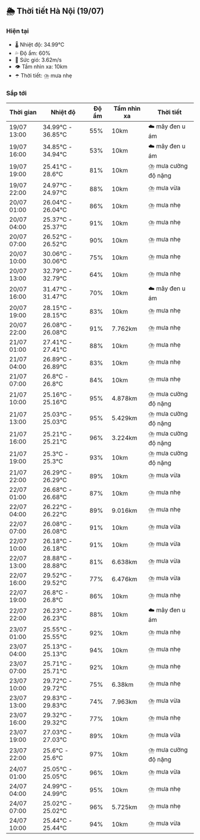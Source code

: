 ## 🌦️ Thời tiết Hà Nội (19/07)

### Hiện tại

- 🌡️ Nhiệt độ: 34.99℃
- 💦 Độ ẩm: 60%
- 💨 Sức gió: 3.62m/s
- 👁️ Tầm nhìn xa: 10km
- ☂️ Thời tiết: ⛈️ mưa nhẹ

### Sắp tới

| Thời gian | Nhiệt độ | Độ ẩm | Tầm nhìn xa | Thời tiết |
| --- | --- | --- | --- | --- |
| 19/07 13:00 | 34.99℃ - 36.85℃ | 55% | 10km | ☁️ mây đen u ám |
| 19/07 16:00 | 34.85℃ - 34.94℃ | 53% | 10km | ☁️ mây đen u ám |
| 19/07 19:00 | 25.41℃ - 28.6℃ | 81% | 10km | ⛈️ mưa cường độ nặng |
| 19/07 22:00 | 24.97℃ - 24.97℃ | 88% | 10km | ⛈️ mưa vừa |
| 20/07 01:00 | 26.04℃ - 26.04℃ | 86% | 10km | ⛈️ mưa nhẹ |
| 20/07 04:00 | 25.37℃ - 25.37℃ | 91% | 10km | ⛈️ mưa nhẹ |
| 20/07 07:00 | 26.52℃ - 26.52℃ | 90% | 10km | ⛈️ mưa nhẹ |
| 20/07 10:00 | 30.06℃ - 30.06℃ | 75% | 10km | ⛈️ mưa nhẹ |
| 20/07 13:00 | 32.79℃ - 32.79℃ | 64% | 10km | ⛈️ mưa nhẹ |
| 20/07 16:00 | 31.47℃ - 31.47℃ | 70% | 10km | ☁️ mây đen u ám |
| 20/07 19:00 | 28.15℃ - 28.15℃ | 83% | 10km | ⛈️ mưa nhẹ |
| 20/07 22:00 | 26.08℃ - 26.08℃ | 91% | 7.762km | ⛈️ mưa nhẹ |
| 21/07 01:00 | 27.41℃ - 27.41℃ | 88% | 10km | ⛈️ mưa nhẹ |
| 21/07 04:00 | 26.89℃ - 26.89℃ | 83% | 10km | ⛈️ mưa nhẹ |
| 21/07 07:00 | 26.8℃ - 26.8℃ | 84% | 10km | ⛈️ mưa nhẹ |
| 21/07 10:00 | 25.16℃ - 25.16℃ | 95% | 4.878km | ⛈️ mưa cường độ nặng |
| 21/07 13:00 | 25.03℃ - 25.03℃ | 95% | 5.429km | ⛈️ mưa cường độ nặng |
| 21/07 16:00 | 25.21℃ - 25.21℃ | 96% | 3.224km | ⛈️ mưa cường độ nặng |
| 21/07 19:00 | 25.3℃ - 25.3℃ | 93% | 10km | ⛈️ mưa cường độ nặng |
| 21/07 22:00 | 26.29℃ - 26.29℃ | 89% | 10km | ⛈️ mưa vừa |
| 22/07 01:00 | 26.68℃ - 26.68℃ | 87% | 10km | ⛈️ mưa nhẹ |
| 22/07 04:00 | 26.22℃ - 26.22℃ | 89% | 9.016km | ⛈️ mưa nhẹ |
| 22/07 07:00 | 26.08℃ - 26.08℃ | 91% | 10km | ⛈️ mưa vừa |
| 22/07 10:00 | 26.18℃ - 26.18℃ | 91% | 10km | ⛈️ mưa vừa |
| 22/07 13:00 | 28.88℃ - 28.88℃ | 81% | 6.638km | ⛈️ mưa vừa |
| 22/07 16:00 | 29.52℃ - 29.52℃ | 77% | 6.476km | ⛈️ mưa vừa |
| 22/07 19:00 | 26.8℃ - 26.8℃ | 86% | 10km | ⛈️ mưa nhẹ |
| 22/07 22:00 | 26.23℃ - 26.23℃ | 88% | 10km | ☁️ mây đen u ám |
| 23/07 01:00 | 25.55℃ - 25.55℃ | 92% | 10km | ⛈️ mưa nhẹ |
| 23/07 04:00 | 25.13℃ - 25.13℃ | 94% | 10km | ⛈️ mưa nhẹ |
| 23/07 07:00 | 25.71℃ - 25.71℃ | 92% | 10km | ⛈️ mưa nhẹ |
| 23/07 10:00 | 29.72℃ - 29.72℃ | 75% | 6.38km | ⛈️ mưa nhẹ |
| 23/07 13:00 | 29.83℃ - 29.83℃ | 74% | 7.963km | ⛈️ mưa vừa |
| 23/07 16:00 | 29.32℃ - 29.32℃ | 77% | 10km | ⛈️ mưa nhẹ |
| 23/07 19:00 | 27.03℃ - 27.03℃ | 89% | 10km | ⛈️ mưa vừa |
| 23/07 22:00 | 25.6℃ - 25.6℃ | 97% | 10km | ⛈️ mưa cường độ nặng |
| 24/07 01:00 | 25.05℃ - 25.05℃ | 96% | 10km | ⛈️ mưa vừa |
| 24/07 04:00 | 24.99℃ - 24.99℃ | 95% | 10km | ⛈️ mưa nhẹ |
| 24/07 07:00 | 25.02℃ - 25.02℃ | 96% | 5.725km | ⛈️ mưa nhẹ |
| 24/07 10:00 | 25.44℃ - 25.44℃ | 94% | 10km | ⛈️ mưa vừa |
